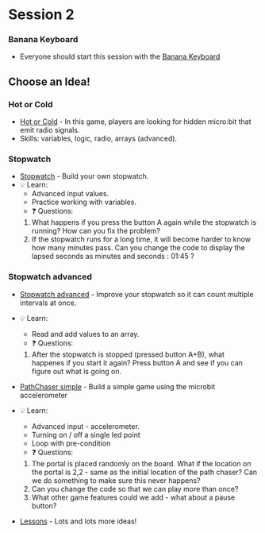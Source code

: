# Session 2

### Banana Keyboard
* Everyone should start this session with the [Banana Keyboard](https://makecode.microbit.org/projects)

## Choose an Idea!



### Hot or Cold
* [Hot or Cold](https://makecode.microbit.org/projects/hot-or-cold) - In this game, players are looking for hidden micro:bit that emit radio signals. 
* Skills: variables, logic, radio, arrays (advanced).

### Stopwatch
* [Stopwatch](/Instructions/Stopwatch/Stopwatch.md) - Build your own stopwatch.
* :bulb: Learn:
  * Advanced input values.
  * Practice working with variables.
  * :question: Questions:
  1. What happens if you press the button A again while the stopwatch is running? How can you fix the problem?
  2. If the stopwatch runs for a long time, it will become harder to know how many minutes pass. Can you change the code to display the lapsed seconds as minutes and seconds : 01:45 ?

### Stopwatch advanced
* [Stopwatch advanced](/Instructions/Stopwatch_multiple_timers/Stopwatch_advanced.md) - Improve your stopwatch so it can count multiple intervals at once.
* :bulb: Learn:
  * Read and add values to an array.
  * :question: Questions:
   1. After the stopwatch is stopped (pressed button A+B), what happenes if you start it again? Press button A and see if you can figure out what is going on.
* [PathChaser simple](/Instructions/PathChaser/PathChaser_simple.md) - Build a simple game using the microbit accelerometer
* :bulb: Learn:
  * Advanced input - accelerometer.
  * Turning on / off a single led point
  * Loop with pre-condition
  * :question: Questions:
   1. The portal is placed randomly on the board. What if the location on the portal is 2,2 - same as the initial location of the path chaser? Can we do something to make sure this never happens?
   2. Can you change the code so that we can play more than once?
   3. What other game features could we add - what about a pause button?

* [Lessons](https://makecode.microbit.org/lessons) - Lots and lots more ideas!
